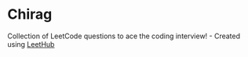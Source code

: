 # Chirag
Collection of LeetCode questions to ace the coding interview! - Created using [LeetHub](https://github.com/QasimWani/LeetHub)
